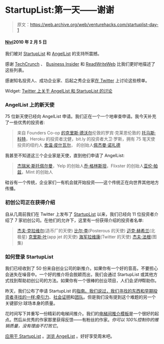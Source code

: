 # StartupList:第一天——谢谢

> 原文：<https://web.archive.org/web/venturehacks.com/startuplist-day-1>

#### [Nivi](/web/20221128055816/https://venturehacks.com/about)2010 年 2 月 5 日

我们被对 [StartupList](https://web.archive.org/web/20221128055816/http://venturehacks.com/startuplist) 和 [AngelList](https://web.archive.org/web/20221128055816/http://venturehacks.com/angellist) 的支持所震撼。

感谢 [TechCrunch](https://web.archive.org/web/20221128055816/http://www.techcrunch.com/2010/02/03/startuplist-angel-investors/) 、 [Business Insider](https://web.archive.org/web/20221128055816/http://www.businessinsider.com/a-new-way-to-meet-angel-investors-2010-2) 和 [ReadWriteWeb](https://web.archive.org/web/20221128055816/http://www.readwriteweb.com/start/2010/02/angellist-venture-hacks.php) 比我们更好地描述了这些列表。

感谢知名投资人、成功企业家、后起之秀企业家[在 Twitter](https://web.archive.org/web/20221128055816/http://twitter.com/#search?q=startuplist%20OR%20angellist) 上讨论这些榜单。

Widget: [Twitter 上关于 AngelList 和 StartupList 的讨论](https://web.archive.org/web/20221128055816/http://twitter.com/#search?q=startuplist%20OR%20angellist)

### AngelList 上的新天使

75 位新天使已经向 AngelList 申请。我们正在一个一个地审查申请。我今天补充了一些优秀的投资者:

> 来自 Founders Co-op [的克里斯·德沃尔](https://web.archive.org/web/20221128055816/http://venturehacks.com/angellist#robin-klein)伦敦的罗宾·克莱恩伦敦的
> [托马斯·科特](https://web.archive.org/web/20221128055816/http://venturehacks.com/angellist#thomas-korte)，Heroku
> 的投资者沈健，bit.ly
> 的投资者大卫·罗斯，拥有 75 笔天使投资的纽约人
> [舍温·皮什瓦尔](https://web.archive.org/web/20221128055816/http://venturehacks.com/angellist#shervin-pishevar)，
> 的创始人[佩杰曼·诺扎德](https://web.archive.org/web/20221128055816/http://venturehacks.com/angellist#pejman-nozad)

我甚至不知道这三个企业家是天使，直到他们申请了 AngelList:

> [杰瑞米·斯托佩尔曼](https://web.archive.org/web/20221128055816/http://venturehacks.com/angellist#jeremy-stoppelman)，Yelp
> 的创始人[乔·格林斯坦](https://web.archive.org/web/20221128055816/http://venturehacks.com/angellist#joe-greenstein)，Flixster
> 的创始人[亚伦·帕兹](https://web.archive.org/web/20221128055816/http://venturehacks.com/angellist#aaron-patzer)，Mint 的创始人

硅谷有一个传统，企业家们一有机会就开始投资——这个传统正在向世界其他地方传播。

### 初创公司正在获得介绍

自从几周前我们在 Twitter 上发布了 [StartupList](https://web.archive.org/web/20221128055816/http://venturehacks.com/startuplist) 以来，我们已经向 11 位投资者介绍了 7 家初创公司。在他们的允许下，这里有一份获得介绍的投资者名单:

> [](/web/20221128055816/https://venturehacks.com/angellist#matt-mullenweg)[杰夫·克拉维尔](/web/20221128055816/https://venturehacks.com/angellist#jeff-clavier)(造币厂的天使) [比尔·李](/web/20221128055816/https://venturehacks.com/angellist#bill-lee)(Posterous 的天使) [迈克·赫希兰](/web/20221128055816/https://venturehacks.com/angellist#mike-hirshland)(北极星) [](/web/20221128055816/https://venturehacks.com/angellist#naval-ravikant) [克里斯·叶](https://web.archive.org/web/20221128055816/http://www.crunchbase.com/person/chris-yeh)(app jet 的天使) [海军拉维康](/web/20221128055816/https://venturehacks.com/angellist#naval-ravikant)(Twitter 的天使)
> [杰夫·法根](/web/20221128055816/https://venturehacks.com/angellist#jeff-fagnan)(图集)

### 如何登录 StartupList

我们已经收到了 50 份来自创业公司的新推介。如果你有一个好的音高，不要担心会迷失在噪音中。一个好的推介将会脱颖而出，我们会通过 StartupList 或其他方式找到帮助初创公司的方法。如果你有一个很棒的创业项目，人们会*坚持*帮助你。

昨天，我们公布了申请 StartupList 的[指南。我们说过，我们寻找的东西和早期投资者寻找的一样:](https://web.archive.org/web/20221128055816/http://venturehacks.com/articles/startuplist#get-on-startuplist)[牵引力](/web/20221128055816/https://venturehacks.com/articles/plans-ndas-traction#traction)、[社会证明](https://web.archive.org/web/20221128055816/http://en.wikipedia.org/wiki/Social_proof)和[团队](https://web.archive.org/web/20221128055816/http://andrewchenblog.com/2009/09/14/building-the-initial-team-for-seed-stage-startups/)。但是我们没有提到这个难题的另一个关键部分:球场本身的质量。

花时间写下并重写一份精彩的电梯间推介。我们的[电梯间推介模板](/web/20221128055816/https://venturehacks.com/articles/elevator-pitch)是一个很好的起点。然后从优秀的作家那里获得反馈——有粉丝的作家。*你可以 100%控制你的推销质量，没有理由不打败它*。

[应用于 StartupList](https://web.archive.org/web/20221128055816/http://venturehacks.com/startuplist) 。[浏览 AngelList](https://web.archive.org/web/20221128055816/http://venturehacks.com/angellist) 。好好享受周末吧。